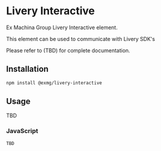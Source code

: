 # Livery Interactive

Ex Machina Group Livery Interactive element.

This element can be used to communicate with Livery SDK's

Please refer to (TBD) for complete documentation.

## Installation

```bash
npm install @exmg/livery-interactive
```

## Usage

TBD

### JavaScript

```JS
TBD
```
